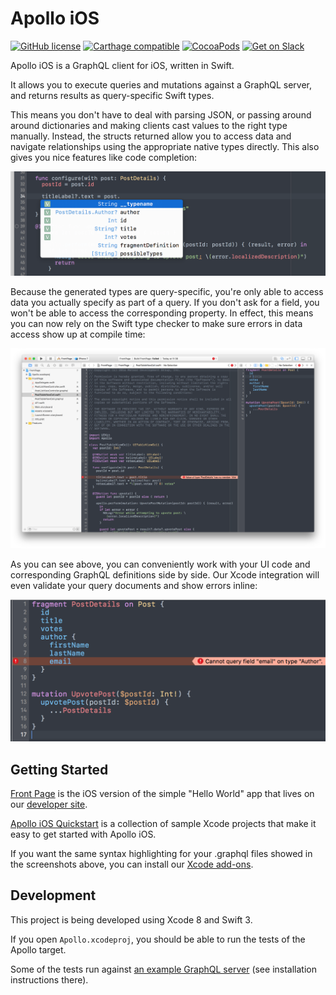 # Apollo iOS

[![GitHub license](https://img.shields.io/badge/license-MIT-lightgrey.svg?maxAge=2592000)](https://raw.githubusercontent.com/apollostack/apollo-ios/master/LICENSE) [![Carthage compatible](https://img.shields.io/badge/Carthage-compatible-4BC51D.svg?style=flat)](https://github.com/Carthage/Carthage)   [![CocoaPods](https://img.shields.io/cocoapods/v/Apollo.svg?maxAge=2592000)](https://cocoapods.org/pods/Apollo) [![Get on Slack](https://img.shields.io/badge/slack-join-orange.svg)](http://www.apollostack.com/#slack)

Apollo iOS is a GraphQL client for iOS, written in Swift.

It allows you to execute queries and mutations against a GraphQL server, and returns results as query-specific Swift types.

This means you don't have to deal with parsing JSON, or passing around around dictionaries and making clients cast values to the right type manually. Instead, the structs returned allow you to access data and navigate relationships using the appropriate native types directly. This also gives you nice features like code completion:

![Xcode code completion](/screenshots/xcode-code-completion.png)

Because the generated types are query-specific, you're only able to access data you actually specify as part of a query. If you don't ask for a field, you won't be able to access the corresponding property. In effect, this means you can now rely on the Swift type checker to make sure errors in data access show up at compile time:

![Xcode data access error](/screenshots/xcode-data-access-error.png)

As you can see above, you can conveniently work with your UI code and corresponding GraphQL definitions side by side. Our Xcode integration will even validate your query documents and show errors inline:

![Xcode data access error](/screenshots/xcode-query-validation.png)

## Getting Started

[Front Page](https://github.com/apollostack/frontpage-ios-app) is the iOS version of the simple "Hello World" app that lives on our [developer site](http://dev.apollodata.com).

[Apollo iOS Quickstart](https://github.com/apollostack/apollo-ios-quickstart) is a collection of sample Xcode projects that make it easy to get started with Apollo iOS.

If you want the same syntax highlighting for your .graphql files showed in the screenshots above, you can install our [Xcode add-ons](https://github.com/apollostack/xcode-apollo).

## Development

This project is being developed using Xcode 8 and Swift 3.

If you open `Apollo.xcodeproj`, you should be able to run the tests of the Apollo target.

Some of the tests run against [an example GraphQL server](https://github.com/jahewson/graphql-starwars) (see installation instructions there).
